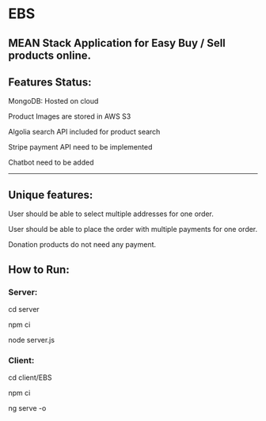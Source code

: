 # EBS

## MEAN Stack Application for Easy Buy / Sell products online.

## Features Status:

  MongoDB: Hosted on cloud

  Product Images are stored in AWS S3

  Algolia search API included for product search

  Stripe payment API need to be implemented

  Chatbot need to be added


-------------------------------

## Unique features:

  User should be able to select multiple addresses for one order.

  User should be able to place the order with multiple payments for one order.

  Donation products do not need any payment.


## How to Run:

### Server: 

  cd server

  npm ci

  node server.js


### Client: 

  cd client/EBS

  npm ci

  ng serve -o

